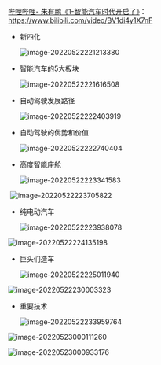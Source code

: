 [哔哩哔哩- 朱有鹏《1-智能汽车时代开启了》](https://www.bilibili.com/video/BV1di4y1X7nF)：https://www.bilibili.com/video/BV1di4y1X7nF

- 新四化

  ![image-20220522221213380](doc_picture/image-20220522221213380.png)

- 智能汽车的5大板块

  ![image-20220522221616508](doc_picture/image-20220522221616508.png)

- 自动驾驶发展路径

  ![image-20220522222403919](doc_picture/image-20220522222403919.png)

- 自动驾驶的优势和价值

  ![image-20220522222740404](doc_picture/image-20220522222740404.png)

- 高度智能座舱

  ![image-20220522223341583](doc_picture/image-20220522223341583.png)

​	![image-20220522223705822](doc_picture/image-20220522223705822.png)

- 纯电动汽车

  ![image-20220522223938078](doc_picture/image-20220522223938078.png)

![image-20220522224135198](doc_picture/image-20220522224135198.png)

- 巨头们造车

  ![image-20220522225011940](doc_picture/image-20220522225011940.png)

![image-20220522230003323](doc_picture/image-20220522230003323.png)

- 重要技术

  ![image-20220522233959764](doc_picture/image-20220522233959764.png)

![image-20220523000111260](doc_picture/image-20220523000111260.png)

![image-20220523000933176](doc_picture/image-20220523000933176.png)